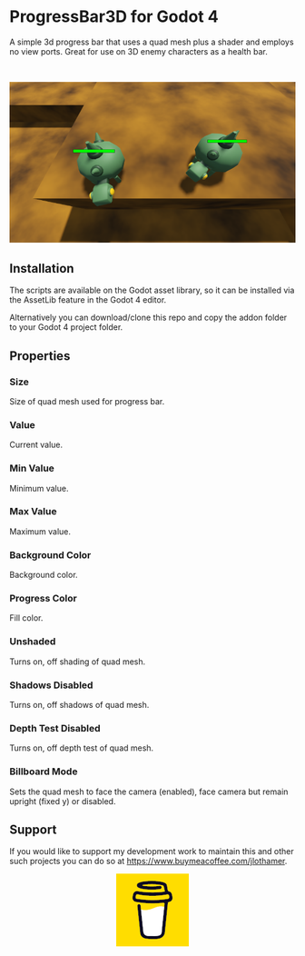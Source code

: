 # ProgressBar3D for Godot 4
A simple 3d progress bar that uses a quad mesh plus a shader and employs no view ports. Great for use on 3D enemy characters as a health bar.

<br>
<p align="center">
<img src="readme_images/progress_bar_3d_in_action.png" />
</p>

## Installation
The scripts are available on the Godot asset library, so it can be installed via the AssetLib feature in the Godot 4 editor.

Alternatively you can download/clone this repo and copy the addon folder to your Godot 4 project folder.

## Properties

### Size
Size of quad mesh used for progress bar.

### Value
Current value.

### Min Value
Minimum value.

### Max Value
Maximum value.

### Background Color
Background color.

### Progress Color
Fill color.

### Unshaded
Turns on, off shading of quad mesh.

### Shadows Disabled
Turns on, off shadows of quad mesh.

### Depth Test Disabled
Turns on, off depth test of quad mesh.

### Billboard Mode
Sets the quad mesh to face the camera (enabled), face camera but remain upright (fixed y) or disabled.


## Support
If you would like to support my development work to maintain this and other such projects you can do so at https://www.buymeacoffee.com/jlothamer.
<br>

<p align="center">
<img src="readme_images/bmc-logo-yellow-128.png" />
</p>



